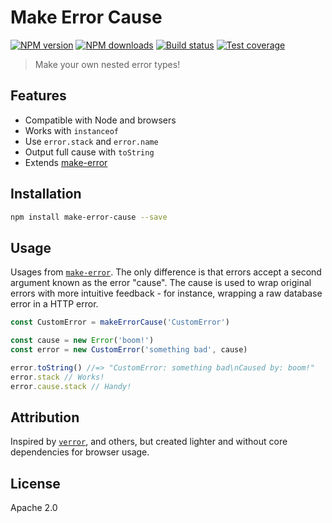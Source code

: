 # Make Error Cause

[![NPM version][npm-image]][npm-url]
[![NPM downloads][downloads-image]][downloads-url]
[![Build status][travis-image]][travis-url]
[![Test coverage][coveralls-image]][coveralls-url]

> Make your own nested error types!

## Features

* Compatible with Node and browsers
* Works with `instanceof`
* Use `error.stack` and `error.name`
* Output full cause with `toString`
* Extends [make-error](https://github.com/julien-f/js-make-error)

## Installation

```sh
npm install make-error-cause --save
```

## Usage

Usages from [`make-error`](https://github.com/julien-f/js-make-error#usage). The only difference is that errors accept a second argument known as the error "cause". The cause is used to wrap original errors with more intuitive feedback - for instance, wrapping a raw database error in a HTTP error.

```js
const CustomError = makeErrorCause('CustomError')

const cause = new Error('boom!')
const error = new CustomError('something bad', cause)

error.toString() //=> "CustomError: something bad\nCaused by: boom!"
error.stack // Works!
error.cause.stack // Handy!
```

## Attribution

Inspired by [`verror`](https://www.npmjs.com/package/verror), and others, but created lighter and without core dependencies for browser usage.

## License

Apache 2.0

[npm-image]: https://img.shields.io/npm/v/make-error-cause.svg?style=flat
[npm-url]: https://npmjs.org/package/make-error-cause
[downloads-image]: https://img.shields.io/npm/dm/make-error-cause.svg?style=flat
[downloads-url]: https://npmjs.org/package/make-error-cause
[travis-image]: https://img.shields.io/travis/blakeembrey/make-error-cause.svg?style=flat
[travis-url]: https://travis-ci.org/blakeembrey/make-error-cause
[coveralls-image]: https://img.shields.io/coveralls/blakeembrey/make-error-cause.svg?style=flat
[coveralls-url]: https://coveralls.io/r/blakeembrey/make-error-cause?branch=master
